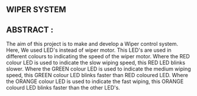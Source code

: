 ## WIPER SYSTEM

## ABSTRACT :
  The aim of this project is to make and develop a Wiper control system. Here, We used LED's instead of wiper motor. This LED's are used in different colours to indicating the speed of the wiper motor. Where the RED colour LED is used to indicate the slow wiping speed, this RED LED blinks slower. Where the GREEN colour LED is used to indicate the medium wiping speed, this GREEN colour LED blinks faster than RED coloured LED. Where the ORANGE colour LED is used to indicate the fast wiping, this ORANGE colourd LED blinks faster than the other LED's.
